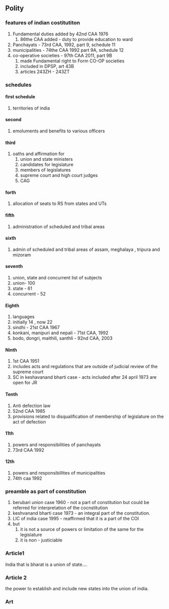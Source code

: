 ## Polity
### features of indian costitutiton
1. Fundamental duties added by 42nd CAA 1976
	1. 86the CAA added - duty to provide education to ward
2. Panchayats - 73rd CAA, 1992, part 9, schedule 11
3. municipalities - 74the CAA 1992 part 9A, schedule 12
4. co-operative societies - 97th CAA 2011, part 9B
	1. made Fundamental right to Form CO-OP societies
	2. included in DPSP, art 43B
	3. articles 243ZH - 243ZT
### schedules
#### first schedule 
1. territories of india
#### second 
1. emoluments and benefits to various officers
#### third
1. oaths and affirmation for
	1. union and state ministers
	2. candidates for legislature
	3. members of legislatures
	4. supreme court and high court judges
	5. CAG
#### forth
1. allocation of seats to RS from states and UTs
#### fifth
1. administration of scheduled and tribal areas
#### sixth
1. admin of scheduled and tribal areas of assam, meghalaya , tripura and mizoram
#### seventh
1. union, state and concurrent list of subjects
2. union- 100
3. state - 61
4. concurrent - 52
#### Eighth
1. languages 
2. initially 14 , now 22
3. sindhi - 21st CAA 1967
4. konkani, manipuri and nepali - 71st CAA, 1992
5. bodo, dongri, maithili, santhli - 92nd CAA, 2003
#### Ninth
1. 1st CAA 1951
2. includes acts and regulations that are outside of judicial review of the supreme court
3. SC in keshavanand bharti case - acts included after 24 april 1973 are open for JR
#### Tenth
1. Anti defection law
2. 52nd CAA 1985
3. provisions related to disqualification of membership of legislature on the act of defection
#### 11th
1. powers and responsibilities of panchayats
2. 73rd CAA 1992
#### 12th
1. powers and responsibillites of municipalities
2. 74th caa 1992

### preamble as part of constitution
1. berubari union case 1960 - not a part of constitution but could be referred for interpretation of the cocnstitution
2. keshvanand bharti case 1973 - an integral part of the constitution.
3. LIC of india case 1995 - reaffirmed that it is a part of the COI
4. but
	1. it is not a source of powers or limitation of the same for the legislature
	2. it is non - justiciable
### Article1 
India that is bharat is a union of state....
### Article 2
the power to establish and include new states into the union of india.
### Art
